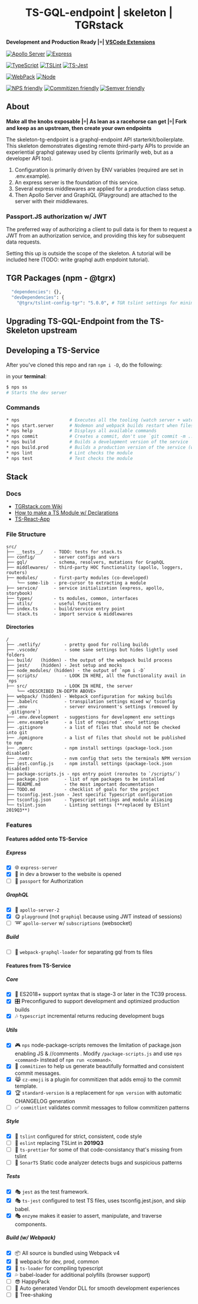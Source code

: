 <p align='center'>
  <h1 align='center'>TS-GQL-endpoint | skeleton | TGRstack</h1>
</p>


**Development and Production Ready |⸰| [VSCode Extensions](https://marketplace.visualstudio.com/search?term=tgrstack&target=VSCode&category=All%20categories&sortBy=Relevance)**
 <!-- |⸰| Dockers for Dev and Prod -->


[![Apollo Server](https://img.shields.io/badge/Apollo-2.3.8-orange.svg?style=flat-square)](https://github.com/apollographql/apollo-server)
[![Express](https://img.shields.io/badge/Express-4.16.4-orange.svg?style=flat-square)](https://github.com/expressjs/express)

[![TypeScript](https://img.shields.io/badge/TypeScript-3.0.1-blue.svg?style=flat-square)](https://github.com/Microsoft/TypeScript)
[![TSLint](https://img.shields.io/badge/TS_Lint-5.11.0-8400ff.svg?style=flat-square)](https://github.com/palantir/tslint/)
[![TS-Jest](https://img.shields.io/badge/TS_Jest-22.4.6-8400ff.svg?style=flat-square)](https://github.com/kulshekhar/ts-jest)

[![WebPack](https://img.shields.io/badge/WebPack-4.12.2-blue.svg?style=flat-square)](https://github.com/webpack/webpack/)
[![Node](https://img.shields.io/badge/Node-11.4.0-blue.svg?style=flat-square)](https://nodejs.org/en/)

[![NPS friendly](https://img.shields.io/badge/NPS-friendly-brightgreen.svg?style=flat-square)](https://github.com/kentcdodds/nps)
[![Commitizen friendly](https://img.shields.io/badge/Commitizen-friendly-brightgreen.svg?style=flat-square)](https://commitizen.github.io/cz-cli/)
[![Semver friendly](https://img.shields.io/badge/SemVer-friendly-brightgreen.svg?style=flat-square)](https://docs.npmjs.com/about-semantic-versioning)

## About

**Make all the knobs exposable |⸰| As lean as a racehorse can get |⸰| Fork and keep as an upstream, then create your own endpoints**

The skeleton-tg-endpoint is a graphql-endpoint API starterkit/boilerplate. This skeleton demonstrates digesting remote third-party APIs to provide an experiential graphql gateway used by clients (primarily web, but as a developer API too).

1) Configuration is primarily driven by ENV variables (required are set in .env.example).
2) An express server is the foundation of this service.
3) Several express middlewares are applied for a production class setup.
4) Then Apollo Server and GraphiQL (Playground) are attached to the server with their middlewares.

### Passport.JS authorization w/ JWT

The preferred way of authorizing a client to pull data is for them to request a JWT from an authorization service, and providing this key for subsequent data requests.

Setting this up is outside the scope of the skeleton. A tutorial will be included here (TODO: write graphql auth enpdoint tutorial).

## TGR Packages (npm - @tgrx)

```bash
  "dependencies": {},
  "devDependencies": {
    "@tgrx/tslint-config-tgr": "5.0.0", # TGR tslint settings for minimial clutter
```

## Upgrading TS-GQL-Endpoint from the TS-Skeleton upstream

<!-- TODO: Instructions for Upstream upgrades -->

## Developing a TS-Service

After you've cloned this repo and ran `npm i -D`, do the following:

in your **terminal**:

```bash
$ nps ss
# Starts the dev server
```

### Commands

```bash
* nps                   # Executes all the tooling (watch server + watch linting)
* nps start.server      # Nodemon and webpack builds restart when files change
* nps help              # Displays all available commands
* nps commit            # Creates a commit, don't use `git commit -m ...`
* nps build             # Builds a development version of the service
* nps build.prod        # Builds a production version of the service (w/ some testing - overidable)
* nps lint              # Lint checks the module
* nps test              # Test checks the module
```

## Stack

<!-- - [TS-Module](https://github.com/Falieson/2018-typescript-module) -->

### Docs

- [TGRstack.com Wiki](https://github.com/TGRstack/tgrstack.com/wiki)
- [How to make a TS Module w/ Declarations](http://www.tgrstack.com/#ts-module_articles)
- [TS-React-App](https://github.com/TGRstack/react-app)

### File Structure

```text
src/
├── __tests__/    - TODO: tests for stack.ts
├── config/       - server configs and vars
├── gql/          - schema, resolvers, mutations for GraphQL
├── middlewares/  - third-party HOC functionality (apollo, loggers, routers)
├── modules/      - first-party modules (co-developed)
    └── some-lib  - pre-cursor to extracting a module
├── service/      - service initialization (express, apollo, storybook)
├── types/        - ts modules, common, interfaces
├── utils/        - useful functions
├── index.ts      - build/service entry point
└── stack.ts      - import service & middlewares
```

#### Directories

```text
/
├── .netlify/         - pretty good for rolling builds
├── .vscode/          - some sane settings but hides lightly used folders
├── build/   (hidden) - the output of the webpack build process
├── jest/    (hidden) - Jest setup and mocks
├── node_modules/ (hidden) - the output of `npm i -D`
├── scripts/          - LOOK IN HERE, all the functionality avail in `nps`
├── src/              - LOOK IN HERE, the server
    └── <DESCRIBED IN-DEPTH ABOVE>
├── webpack/ (hidden) - Webpack configuration for making builds
├── .babelrc          - transpilation settings mixed w/ tsconfig
├── .env              - server environment's settings (removed by `.gitignore`)
├── .env.development  - suggestions for development env settings
├── .env.example      - a list of required `.env` settings
├── .gitignore        - a list of files that should not be checked into git
├── .npmignore        - a list of files that should not be published to npm
├── .npmrc            - npm install settings (package-lock.json disabled)
├── .nvmrc            - nvm config that sets the terminals NPM version
├── jest.config.js    - npm install settings (package-lock.json disabled)
├── package-scripts.js - nps entry point (reroutes to `/scripts/`)
├── package.json      - list of npm packages to be installed
├── README.md         - the most important documentation
├── TODO.md           - checklist of goals for the project
├── tsconfig.jest.json - Jest specific Typescript configuration
├── tsconfig.json     - Typescript settings and module aliasing
└── tslint.json       - Linting settings (**replaced by ESlint 2019Q3**)
```

### Features

#### Features added onto TS-Service

##### Express

- [x] :globe_with_meridians:  `express-server`
- [x] :bread: in dev a browser to the website is opened
- [ ] :passport_control:  `passport` for Authorization

##### GraphQL

- [x] :satellite: `apollo-server-2`
- [x] :yum: `playground` (not  `graphiql` because using JWT instead of sessions)
- [ ] ➿  `apollo-server` w/ `subscriptions` (websocket)

##### Build

- [ ] 🚦  `webpack-graphql-loader` for separating gql from ts files

#### Features from TS-Service

##### Core

- [x] 🚀  ES2018+ support syntax that is stage-3 or later in the TC39 process.
- [x] 🎛  Preconfigured to support development and optimized production builds
- [x] 🎶  `typescript` incremental returns reducing development bugs

##### Utils

- [x] 🎮  `nps` node-package-scripts removes the limitation of package.json enabling JS & //comments .  Modify `/package-scripts.js` and use `nps <command>` instead of `npm run <command>`.
- [x] 🙌  `commitizen` to help us generate beautifully formatted and consistent commit messages.
- [x] 😹  `cz-emoji` is a plugin for commitizen that adds emoji to the commit template.
- [x] 🏆  `standard-version` is a replacement for `npm version` with automatic CHANGELOG generation
- [ ] ✅  `commitlint` validates commit messages to follow commitizen patterns

##### Style

- [x] 🚦  `tslint` configured for strict, consistent, code style
- [ ] 🚦  `eslint` replacing TSLint in **2019Q3**
- [ ] 🚦  `ts-prettier` for some of that code-consistancy that's missing from tslint
- [ ] 🚦  `SonarTS` Static code analyzer detects bugs and suspicious patterns

##### Tests

- [x] 🎭 `jest` as the test framework.
- [x] 🎭 `ts-jest` configured to test TS files, uses tsconfig.jest.json, and skip babel.
- [x] 🎭 `enzyme`  makes it easier to assert, manipulate, and traverse components.

##### Build (w/ Webpack)

- [x] 📦  All source is bundled using Webpack v4
- [x] 🌟  webpack for dev, prod, common
- [x] 🚦  `ts-loader` for compiling typescript
- [x] 💦  babel-loader for additional polyfills (browser support)
- [ ] 😎  HappyPack
- [ ] 🤖  Auto generated Vendor DLL for smooth development experiences
- [ ] 🍃  Tree-shaking
